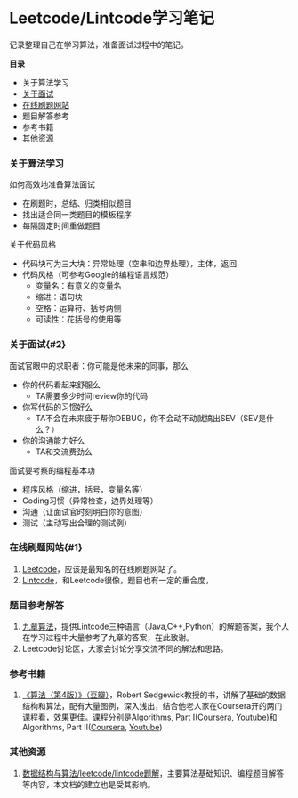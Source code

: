 # Leetcode/Lintcode学习笔记

记录整理自己在学习算法，准备面试过程中的笔记。

**目录**
- 关于算法学习
- [关于面试](#2)
- [在线刷题网站](#1)
- 题目解答参考
- 参考书籍
- 其他资源
  
     
     
### 关于算法学习
如何高效地准备算法面试
- 在刷题时，总结、归类相似题目
- 找出适合同一类题目的模板程序
- 每隔固定时间重做题目

关于代码风格
- 代码块可为三大块：异常处理（空串和边界处理），主体，返回
- 代码风格（可参考Google的编程语言规范）
  - 变量名：有意义的变量名
  - 缩进：语句块
  - 空格：运算符、括号两侧
  - 可读性：花括号的使用等

### 关于面试{#2}
面试官眼中的求职者：你可能是他未来的同事，那么
- 你的代码看起来舒服么
  - TA需要多少时间review你的代码
- 你写代码的习惯好么
  - TA不会在未来疲于帮你DEBUG，你不会动不动就搞出SEV（SEV是什么？）
- 你的沟通能力好么
  - TA和交流费劲么

面试要考察的编程基本功
- 程序风格（缩进，括号，变量名等）
- Coding习惯（异常检查，边界处理等）
- 沟通（让面试官时刻明白你的意图）
- 测试（主动写出合理的测试例）



### 在线刷题网站{#1}
1. [Leetcode](https://leetcode.com/)，应该是最知名的在线刷题网站了。
2. [Lintcode](http://www.lintcode.com/)，和Leetcode很像，题目也有一定的重合度，

### 题目参考解答
1. [九章算法](http://www.jiuzhang.com/solutions/)，提供Lintcode三种语言（Java,C++,Python）的解题答案，我个人在学习过程中大量参考了九章的答案，在此致谢。
2. Leetcode讨论区，大家会讨论分享交流不同的解法和思路。

### 参考书籍
1. [《算法（第4版）》（豆瓣）](https://book.douban.com/subject/19952400/)，Robert Sedgewick教授的书，讲解了基础的数据结构和算法，配有大量图例，深入浅出，结合他老人家在Coursera开的两门课程看，效果更佳。课程分别是Algorithms, Part I([Coursera](https://www.coursera.org/learn/introduction-to-algorithms), [Youtube](https://www.youtube.com/playlist?list=PLUX6FBiUa2g4YWs6HkkCpXL6ru02i7y3Q))和Algorithms, Part II([Coursera](https://www.coursera.org/learn/java-data-structures-algorithms-2), [Youtube](https://www.youtube.com/playlist?list=PLqD_OdMOd_6YixsHkd9f4sNdof4IhIima))


### 其他资源
1. [数据结构与算法/leetcode/lintcode题解](http://algorithm.yuanbin.me/)，主要算法基础知识、编程题目解答等内容，本文档的建立也是受其影响。